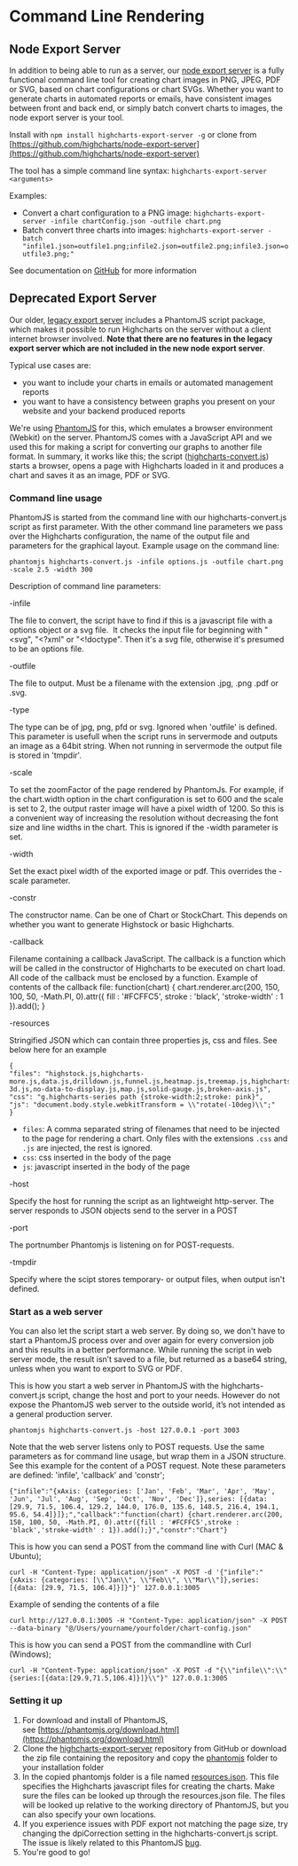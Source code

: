 Command Line Rendering
======================

Node Export Server
------------------

In addition to being able to run as a server, our [node export server](https://www.highcharts.com/docs/export-module/258) is a fully functional command line tool for creating chart images in PNG, JPEG, PDF or SVG, based on chart configurations or chart SVGs. Whether you want to generate charts in automated reports or emails, have consistent images between front and back end, or simply batch convert charts to images, the node export server is your tool.

Install with `npm install highcharts-export-server -g` or clone from [https://github.com/highcharts/node-export-server](https://github.com/highcharts/node-export-server)

The tool has a simple command line syntax: `highcharts-export-server <arguments>`

Examples:

*   Convert a chart configuration to a PNG image: `highcharts-export-server -infile chartConfig.json -outfile chart.png`
*   Batch convert three charts into images: `highcharts-export-server -batch "infile1.json=outfile1.png;infile2.json=outfile2.png;infile3.json=outfile3.png;"`

See documentation on [GitHub](https://github.com/highcharts/node-export-server/blob/master/README.md) for more information

Deprecated Export Server
------------------------

Our older, [legacy export server](docs/export-module/setting-up-the-server) includes a PhantomJS script package, which makes it possible to run Highcharts on the server without a client internet browser involved. **Note that there are no features in the legacy export server which are not included in the new node export server**.

Typical use cases are:

*   you want to include your charts in emails or automated management reports
*   you want to have a consistency between graphs you present on your website and your backend produced reports

We're using [PhantomJS](https://phantomjs.org) for this, which emulates a browser environment (Webkit) on the server. PhantomJS comes with a JavaScript API and we used this for making a script for converting our graphs to another file format. In summary, it works like this; the script ([highcharts-convert.js](https://github.com/highcharts/highcharts-export-server/tree/master/phantomjs/highcharts-convert.js)) starts a browser, opens a page with Highcharts loaded in it and produces a chart and saves it as an image, PDF or SVG.

### Command line usage

PhantomJS is started from the command line with our highcharts-convert.js script as first parameter. With the other command line parameters we pass over the Highcharts configuration, the name of the output file and parameters for the graphical layout. Example usage on the command line:

    
    phantomjs highcharts-convert.js -infile options.js -outfile chart.png -scale 2.5 -width 300 

Description of command line parameters:

\-infile

The file to convert, the script have to find if this is a javascript file with a options object or a svg file.  It checks the input file for beginning with "<svg", "<?xml" or "<!doctype". Then it's a svg file, otherwise it's presumed to be an options file.

\-outfile

The file to output. Must be a filename with the extension .jpg, .png .pdf or .svg.

\-type

The type can be of jpg, png, pfd or svg. Ignored when 'outfile' is defined. This parameter is usefull when the script runs in servermode and outputs an image as a 64bit string. When not running in servermode the output file is stored in 'tmpdir'.

\-scale

To set the zoomFactor of the page rendered by PhantomJs. For example, if the chart.width option in the chart configuration is set to 600 and the scale is set to 2, the output raster image will have a pixel width of 1200. So this is a convenient way of increasing the resolution without decreasing the font size and line widths in the chart. This is ignored if the -width parameter is set.

\-width

Set the exact pixel width of the exported image or pdf. This overrides the -scale parameter.

\-constr

The constructor name. Can be one of Chart or StockChart. This depends on whether you want to generate Highstock or basic Highcharts.

\-callback

Filename containing a callback JavaScript. The callback is a function which will be called in the constructor of Highcharts to be executed on chart load. All code of the callback must be enclosed by a function. Example of contents of the callback file: function(chart) { chart.renderer.arc(200, 150, 100, 50, -Math.PI, 0).attr({ fill : '#FCFFC5', stroke : 'black', 'stroke-width' : 1 }).add(); }

\-resources

Stringified JSON which can contain three properties js, css and files. See below here for an example

    
    { 
    "files": "highstock.js,highcharts-more.js,data.js,drilldown.js,funnel.js,heatmap.js,treemap.js,highcharts-3d.js,no-data-to-display.js,map.js,solid-gauge.js,broken-axis.js", 
    "css": "g.highcharts-series path {stroke-width:2;stroke: pink}", 
    "js": "document.body.style.webkitTransform = \\"rotate(-10deg)\\";" 
    }

*   `files`: A comma separated string of filenames that need to be injected to the page for rendering a chart. Only files with the extensions `.css` and `.js` are injected, the rest is ignored.
*   `css`: css inserted in the body of the page
*   `js`: javascript inserted in the body of the page

\-host

Specify the host for running the script as an lightweight http-server. The server responds to JSON objects send to the server in a POST

\-port

The portnumber Phantomjs is listening on for POST-requests.

\-tmpdir

Specify where the scipt stores temporary- or output files, when output isn't defined.

### Start as a web server

You can also let the script start a web server. By doing so, we don't have to start a PhantomJS process over and over again for every conversion job and this results in a better performance. While running the script in web server mode, the result isn’t saved to a file, but returned as a base64 string, unless when you want to export to SVG or PDF.

This is how you start a web server in PhantomJS with the highcharts-convert.js script, change the host and port to your needs. However do not expose the PhantomJS web server to the outside world, it’s not intended as a general production server.

    
    phantomjs highcharts-convert.js -host 127.0.0.1 -port 3003

Note that the web server listens only to POST requests. Use the same parameters as for command line usage, but wrap them in a JSON structure. See this example for the content of a POST request. Note these parameters are defined: 'infile', 'callback' and 'constr';

    
    {"infile":"{xAxis: {categories: ['Jan', 'Feb', 'Mar', 'Apr', 'May', 'Jun', 'Jul', 'Aug', 'Sep', 'Oct', 'Nov', 'Dec']},series: [{data: [29.9, 71.5, 106.4, 129.2, 144.0, 176.0, 135.6, 148.5, 216.4, 194.1, 95.6, 54.4]}]};","callback":"function(chart) {chart.renderer.arc(200, 150, 100, 50, -Math.PI, 0).attr({fill : '#FCFFC5',stroke : 'black','stroke-width' : 1}).add();}","constr":"Chart"}

This is how you can send a POST from the command line with Curl (MAC & Ubuntu);

    
    curl -H "Content-Type: application/json" -X POST -d '{"infile":"{xAxis: {categories: [\\"Jan\\", \\"Feb\\", \\"Mar\\"]},series: [{data: [29.9, 71.5, 106.4]}]}"}' 127.0.0.1:3005

Example of sending the contents of a file

    
    curl http://127.0.0.1:3005 -H "Content-Type: application/json" -X POST --data-binary "@/Users/yourname/yourfolder/chart-config.json"

This is how you can send a POST from the commandline with Curl (Windows);

    
    curl -H "Content-Type: application/json" -X POST -d "{\\"infile\\":\\"{series:[{data:[29.9,71.5,106.4]}]}\\"}" 127.0.0.1:3005

### Setting it up

1.  For download and install of PhantomJS, see [https://phantomjs.org/download.html](https://phantomjs.org/download.html)
2.  Clone the [highcharts-export-server](https://github.com/highcharts/highcharts-export-server) repository from GitHub or download the zip file containing the repository and copy the [phantomjs](https://github.com/highcharts/highcharts-export-server/blob/master/phantomjs) folder to your installation folder
3.  In the copied phantomjs folder is a file named [resources.json](https://github.com/highcharts/highcharts-export-server/blob/master/phantomjs/resources.json). This file specifies the Highcharts javascript files for creating the charts. Make sure the files can be looked up through the resources.json file. The files will be looked up relative to the working directory of PhantomJS, but you can also specify your own locations.
4.  If you experience issues with PDF export not matching the page size, try changing the dpiCorrection setting in the highcharts-convert.js script. The issue is likely related to this PhantomJS [bug](https://github.com/ariya/phantomjs/issues/12685).
5.  You're good to go!